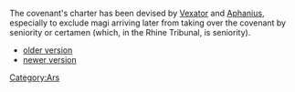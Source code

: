 The covenant's charter has been devised by [Vexator](Vexator "wikilink")
and [Aphanius](Aphanius "wikilink"), especially to exclude magi arriving
later from taking over the covenant by seniority or certamen (which, in
the Rhine Tribunal, is seniority).

  - [older version](media:CovenantSatzungAlt.pdf "wikilink")
  - [newer version](media:CovenantSatzungNeu.pdf "wikilink")

[Category:Ars](Category:Ars "wikilink")